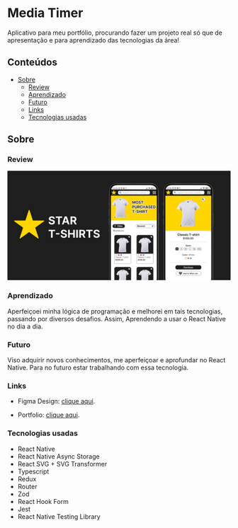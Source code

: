 # Media Timer

Aplicativo para meu portfólio, procurando fazer um projeto real só que de apresentação e para aprendizado das tecnologias da área!

## Conteúdos

- [Sobre](#Sobre)
  - [Review](#review)
  - [Aprendizado](#Aprendizado)
  - [Futuro](#Futuro)
  - [Links](#links)
  - [Tecnologias usadas](#Tecnologias-usadas)

## Sobre

### Review

![](/src/assets/readme/feature.jpg)

### Aprendizado

Aperfeiçoei minha lógica de programação e melhorei em tais tecnologias, passando por diversos desafios. Assim, Aprendendo a usar o React Native no dia a dia.

### Futuro

Viso adquirir novos conhecimentos, me aperfeiçoar e aprofundar no React Native. Para no futuro estar trabalhando com essa tecnologia.


### Links

- Figma Design: [clique aqui](https://www.figma.com/design/mLpUBhQRfv9QpXPP34KxPt/star-t-shirts?node-id=0-1&t=dUN9eJek8hwS2S8K-1).

- Portfolio: [clique aqui](https://henriqueamascarin.vercel.app).

### Tecnologias usadas

- React Native
- React Native Async Storage
- React SVG + SVG Transformer
- Typescript
- Redux
- Router
- Zod
- React Hook Form
- Jest
- React Native Testing Library

